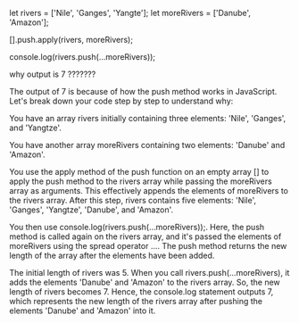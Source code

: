 let rivers = ['Nile', 'Ganges', 'Yangte'];
let moreRivers = ['Danube', 'Amazon'];

[].push.apply(rivers, moreRivers);

console.log(rivers.push(...moreRivers));             

why output is 7 ???????





The output of 7 is because of how the push method works in JavaScript. Let's break down your code step by step to understand why:

You have an array rivers initially containing three elements: 'Nile', 'Ganges', and 'Yangtze'.

You have another array moreRivers containing two elements: 'Danube' and 'Amazon'.

You use the apply method of the push function on an empty array [] to apply the push method to the rivers array while passing the moreRivers array as arguments. This effectively appends the elements of moreRivers to the rivers array. After this step, rivers contains five elements: 'Nile', 'Ganges', 'Yangtze', 'Danube', and 'Amazon'.

You then use console.log(rivers.push(...moreRivers));. Here, the push method is called again on the rivers array, and it's passed the elements of moreRivers using the spread operator .... The push method returns the new length of the array after the elements have been added.

The initial length of rivers was 5.
When you call rivers.push(...moreRivers), it adds the elements 'Danube' and 'Amazon' to the rivers array.
So, the new length of rivers becomes 7.
Hence, the console.log statement outputs 7, which represents the new length of the rivers array after pushing the elements 'Danube' and 'Amazon' into it.